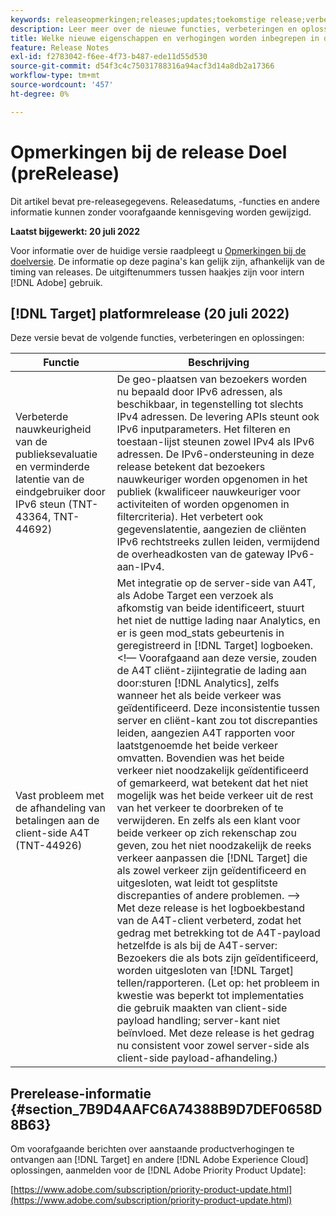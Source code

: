 ```yaml
---
keywords: releaseopmerkingen;releases;updates;toekomstige release;verbeteringen;nieuwe functies;oplossingen;updates;pre-release
description: Leer meer over de nieuwe functies, verbeteringen en oplossingen in de komende release van Adobe Target, waaronder SDK's, API's en JavaScript-bibliotheken.
title: Welke nieuwe eigenschappen en verhogingen worden inbegrepen in de aanstaande Versie?
feature: Release Notes
exl-id: f2783042-f6ee-4f73-b487-ede11d55d530
source-git-commit: d54f3c4c75031788316a94acf3d14a8db2a17366
workflow-type: tm+mt
source-wordcount: '457'
ht-degree: 0%

---
```


# Opmerkingen bij de release Doel (preRelease)

Dit artikel bevat pre-releasegegevens. Releasedatums, -functies en andere informatie kunnen zonder voorafgaande kennisgeving worden gewijzigd.

**Laatst bijgewerkt: 20 juli 2022**

Voor informatie over de huidige versie raadpleegt u [Opmerkingen bij de doelversie](release-notes.md). De informatie op deze pagina&#39;s kan gelijk zijn, afhankelijk van de timing van releases. De uitgiftenummers tussen haakjes zijn voor intern [!DNL Adobe] gebruik.

## [!DNL Target] platformrelease (20 juli 2022)

Deze versie bevat de volgende functies, verbeteringen en oplossingen:

| Functie | Beschrijving |
| --- | --- |
| Verbeterde nauwkeurigheid van de publieksevaluatie en verminderde latentie van de eindgebruiker door IPv6 steun (TNT-43364, TNT-44692) | De geo-plaatsen van bezoekers worden nu bepaald door IPv6 adressen, als beschikbaar, in tegenstelling tot slechts IPv4 adressen. De levering APIs steunt ook IPv6 inputparameters. Het filteren en toestaan-lijst steunen zowel IPv4 als IPv6 adressen. De IPv6-ondersteuning in deze release betekent dat bezoekers nauwkeuriger worden opgenomen in het publiek (kwalificeer nauwkeuriger voor activiteiten of worden opgenomen in filtercriteria). Het verbetert ook gegevenslatentie, aangezien de cliënten IPv6 rechtstreeks zullen leiden, vermijdend de overheadkosten van de gateway IPv6-aan-IPv4. |
| Vast probleem met de afhandeling van betalingen aan de client-side A4T (TNT-44926) | Met integratie op de server-side van A4T, als Adobe Target een verzoek als afkomstig van beide identificeert, stuurt het niet de nuttige lading naar Analytics, en er is geen mod_stats gebeurtenis in geregistreerd in [!DNL Target] logboeken. &lt;!— Voorafgaand aan deze versie, zouden de A4T cliënt-zijintegratie de lading aan door:sturen [!DNL Analytics], zelfs wanneer het als beide verkeer was geïdentificeerd. Deze inconsistentie tussen server en cliënt-kant zou tot discrepanties leiden, aangezien A4T rapporten voor laatstgenoemde het beide verkeer omvatten. Bovendien was het beide verkeer niet noodzakelijk geïdentificeerd of gemarkeerd, wat betekent dat het niet mogelijk was het beide verkeer uit de rest van het verkeer te doorbreken of te verwijderen. En zelfs als een klant voor beide verkeer op zich rekenschap zou geven, zou het niet noodzakelijk de reeks verkeer aanpassen die [!DNL Target] die als zowel verkeer zijn geïdentificeerd en uitgesloten, wat leidt tot gesplitste discrepanties of andere problemen. —> Met deze release is het logboekbestand van de A4T-client verbeterd, zodat het gedrag met betrekking tot de A4T-payload hetzelfde is als bij de A4T-server: Bezoekers die als bots zijn geïdentificeerd, worden uitgesloten van [!DNL Target] tellen/rapporteren. (Let op: het probleem in kwestie was beperkt tot implementaties die gebruik maakten van client-side payload handling; server-kant niet beïnvloed. Met deze release is het gedrag nu consistent voor zowel server-side als client-side payload-afhandeling.) |


## Prerelease-informatie {#section_7B9D4AAFC6A74388B9D7DEF0658D8B63}

Om voorafgaande berichten over aanstaande productverhogingen te ontvangen aan [!DNL Target] en andere [!DNL Adobe Experience Cloud] oplossingen, aanmelden voor de [!DNL Adobe Priority Product Update]:

[https://www.adobe.com/subscription/priority-product-update.html](https://www.adobe.com/subscription/priority-product-update.html)
